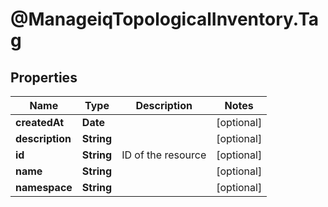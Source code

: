 # @ManageiqTopologicalInventory.Tag

## Properties
Name | Type | Description | Notes
------------ | ------------- | ------------- | -------------
**createdAt** | **Date** |  | [optional] 
**description** | **String** |  | [optional] 
**id** | **String** | ID of the resource | [optional] 
**name** | **String** |  | [optional] 
**namespace** | **String** |  | [optional] 



